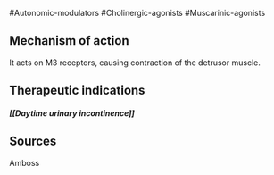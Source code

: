 #Autonomic-modulators #Cholinergic-agonists #Muscarinic-agonists

## Mechanism of action

It acts on M3 receptors, causing contraction of the detrusor muscle.

## Therapeutic indications

##### [[Daytime urinary incontinence]]


## Sources

Amboss